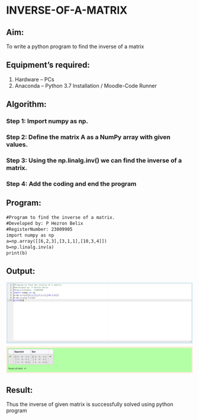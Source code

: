# INVERSE-OF-A-MATRIX
## Aim:
To write a python program to find the inverse of a matrix
## Equipment’s required:
1. 	Hardware – PCs
2. 	Anaconda – Python 3.7 Installation / Moodle-Code Runner
## Algorithm:
### Step 1: Import numpy as np.
### Step 2: Define the matrix A as a NumPy array with given values.
### Step 3: Using the np.linalg.inv() we can find the inverse of a matrix.
### Step 4: Add the coding and end the program

## Program:
```
#Program to find the inverse of a matrix.
#Developed by: P Hezron Belix
#RegisterNumber: 23009905
import numpy as np
a=np.array([[6,2,3],[3,1,1],[10,3,4]])
b=np.linalg.inv(a)
print(b)
```
## Output:
![print](/output.png)
## Result:
Thus the inverse of given matrix is successfully solved using python program

